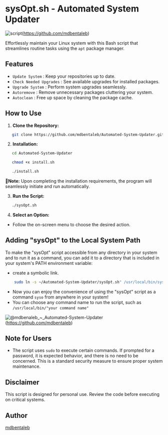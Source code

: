 # sysOpt.sh - Automated System Updater

![script](https://github.com/mdbentaleb/Automated-System-Updater/assets/132714803/3d37bf4f-168b-447d-871e-a3a457e6b912)(https://github.com/mdbentaleb)


Effortlessly maintain your Linux system with this Bash script that streamlines routine tasks using the `apt` package manager.

## Features

- `Update System` : Keep your repositories up to date.
- `Check Needed Upgrades` : See available upgrades for installed packages.
- `Upgrade System` : Perform system upgrades seamlessly.
- `Autoremove` : Remove unnecessary packages cluttering your system.
- `Autoclean` : Free up space by cleaning the package cache.

## How to Use

1. **Clone the Repository:**

```bash
   git clone https://github.com/mdbentaleb/Automated-System-Updater.git
```

2. **Installation:**

```bash
   cd Automated-System-Updater
```
```bash
   chmod +x install.sh
```
```bash
   ./install.sh
```
📌**Note:** Upon completing the installation requirements, the program will seamlessly initiate and run automatically.

3. **Run the Script:**
```bash
   ./sysOpt.sh
```

4. **Select an Option:**

- Follow the on-screen menu to choose the desired action.

## Adding "sysOpt" to the Local System Path

To make the "sysOpt" script accessible from any directory in your system and to run it as a command,
you can add it to a directory that is included in your system's PATH environment variable:

- create a symbolic link.
```bash
	sudo ln -s ~/Automated-System-Updater/sysOpt.sh" /usr/local/bin/syso
```


- Now you can enjoy the convenience of using the "sysOpt" script as a command `syso` from anywhere in your system!
- You can choose any command name to run the script, such as `/usr/local/bin/"your command name"`


![@mdbenaleb_~_Automated-System-Updater](https://github.com/mdbentaleb/Automated-System-Updater/assets/132714803/2a7a8fca-e413-434a-bf92-16d66010f258)(https://github.com/mdbentaleb)


## Note for Users

- The script uses `sudo` to execute certain commands. If prompted for a password, it is expected behavior, and there is no need to be concerned. This is a standard security measure to ensure proper system maintenance.


## Disclaimer

This script is designed for personal use. Review the code before executing on critical systems.


## Author

[mdbentaleb](https://github.com/mdbentaleb)
